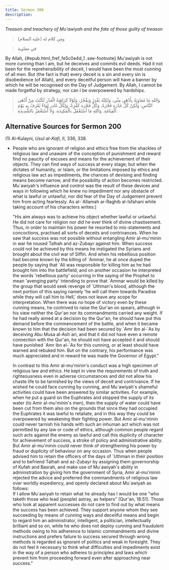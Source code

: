 ```yaml
---
title: Sermon 200
description: 
---
```


*Treason and treachery of Mu'awiyah and the fate of those guilty of
treason*

> ومن كلام له (عليه السلام)

> في معاوية

By Allah, {#epub.html_fref_fe5c0e4d_1
.see-footnote} Mu'awiyah is not more cunning than I am, but he deceives
and commits evil deeds. Had it not been for the reprehensibility of
deceit, I would have been the most cunning of all men. But (the fact is
that) every deceit is a sin and every sin is disobedience (of Allah),
and every deceitful person will have a banner by which he will be
recognised on the Day of Judgement. By Allah, I cannot be made forgetful
by strategy, nor can I be overpowered by hardships.

> وَاللهِ مَا مُعَاوِيَةُ بِأَدْهَى مِنِّي، وَلكِنَّهُ يَغْدِرُ وَيَفْجُرُ، وَلَوْلاَ كَرَاهِيَةُ الْغَدْرِ لَكُنْتُ
> مِنْ أَدْهَى النَّاسِ، وَلَكِنْ كُلُّ غَدْرَة فَجْرَةٌ، وَكُلُّ فَجْرَة كَفْرَةٌ، وَلِكُلِّ غَادِر لِوَاءٌ يُعْرَفُ
> بِهِ يَوْمَ الْقِيَامَةِ. وَاللهِ مَا أَسْتَغْفَلُ بالْمَكِيدَةِ، وَلاَ أُسْتَغْمَزُ بالشَّدِيدَةِ.

## Alternative Sources for Sermon 200

\(1\) Al-Kulayni, *Usul al-Kafi,* II, 336, 338.

-  People who are
    ignorant of religion and ethics free from the shackles of religious
    law and unaware of the conception of punishment and reward find no
    paucity of excuses and means for the achievement of their objects.
    They can find ways of success at every stage; but when the dictates
    of humanity, or Islam, or the limitations imposed by ethics and
    religious law act as impediments, the chances of devising and
    finding means become narrow, and the possibility of action becomes
    restricted. Mu\`awiyah\'s influence and control was the result of
    these devices and ways in following which he knew no impediment nor
    any obstacle of what is lawful or unlawful, nor did fear of the Day
    of Judgement prevent him from acting fearlessly. As al-\`Allamah
    ar-Raghib al-Isfahani while taking account of his characters
    writes:]

    \"His aim always was to achieve his object whether lawful or
    unlawful. He did not care for religion nor did he ever think of
    divine chastisement. Thus, in order to maintain his power he
    resorted to mis-statements and concoctions, practised all sorts of
    deceits and contrivances. When he saw that success was not possible
    without entangling Amir al-mu\'minin in war he roused Talhah and
    az-Zubayr against him. When success could not be achieved by this
    means he instigated the Syrians and brought about the civil war of
    Siffin. And when his rebellious position had become known by the
    killing of \`Ammar, he at once duped the people by saying that \`Ali
    was responsible for killing him as he had brought him into the
    battlefield; and on another occasion he interpreted the words
    \'rebellious party\' occurring in the saying of the Prophet to mean
    \'avenging party\' intending to prove that \`Ammar would be killed
    by the group that would seek revenge of \`Uthman\'s blood, although
    the next portion of this saying namely \'he will call them towards
    Paradise while they will call him to Hell,\' does not leave any
    scope for interpretation. When there was no hope of victory even by
    these cunning means, he contrived to raise the Qur\'an on spears,
    although in his view neither the Qur\'an nor its commandments
    carried any weight. If he had really aimed at a decision by the
    Qur\'an, he should have put this demand before the commencement of
    the battle, and when it became known to him that the decision had
    been secured by \`Amr ibn al-\`As by deceiving Abu Musa al-Ash\`ari,
    and that it did not have even a remote connection with the Qur\'an,
    he should not have accepted it and should have punished \`Amr ibn
    al-\`As for this cunning, or at least should have warned and rebuked
    him. But on the contrary, his performance was much appreciated and
    in reward he was made the Governor of Egypt.\"

    In contrast to this Amir al-mu\'minin\'s conduct was a high specimen
    of religious law and ethics. He kept in view the requirements of
    truth and righteousness even in adverse circumstances and did not
    allow his chaste life to be tarnished by the views of deceit and
    contrivance. If he wished he could face cunning by cunning, and
    Mu\`awiyah\'s shameful activities could have been answered by
    similar activities. For example, when he put a guard on the
    Euphrates and stopped the supply of its water (to Amir
    al-mu\'minin\'s men), then the supply of water could have been cut
    from them also on the grounds that since they had occupied the
    Euphrates it was lawful to retaliate, and in this way they could be
    overpowered by weakening their fighting power. But Amir al-mu\'minin
    could never tarnish his hands with such an inhuman act which was not
    permitted by any law or code of ethics, although common people
    regard such acts against the enemy as lawful and call this duplicity
    of character for achievement of success, a stroke of policy and
    administrative ability. But Amir al-mu\'minin could never think of
    strengthening his power by fraud or duplicity of behaviour on any
    occasion. Thus when people advised him to retain the officers of the
    days of \`Uthman in their position and to befriend Talhah and
    az-Zubayr by assigning them governorship of Kufah and Basrah, and
    make use of Mu\`awiyah\'s ability in administration by giving him
    the government of Syria, Amir al-mu\'minin rejected the advice and
    preferred the commandments of religious law over worldly expediency,
    and openly declared about Mu\`awiyah as follows:\
    If I allow Mu\`awiyah to retain what he already has I would be one
    \"who taketh those who lead (people) astray, as helpers\" (Qur\'an,
    18:51). Those who look at apparent successes do not care to find out
    by what means the success has been achieved. They support anyone
    whom they see succeeding by means of cunning ways and deceitful
    means and begin to regard him an administrator, intelligent, a
    politician, intellectually brilliant and so on, while he who does
    not deploy cunning and fraudulent methods owing to his adherence to
    Islamic commandments and divine instructions and prefers failure to
    success secured through wrong methods is regarded as ignorant of
    politics and weak in foresight. They do not feel it necessary to
    think what difficulties and impediments exist in the way of a person
    who adheres to principles and laws which prevent him from proceeding
    forward even after approaching near success.\"